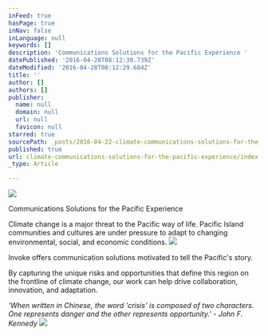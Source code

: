 ```yaml
---
inFeed: true
hasPage: true
inNav: false
inLanguage: null
keywords: []
description: 'Communications Solutions for the Pacific Experience '
datePublished: '2016-04-28T08:12:30.739Z'
dateModified: '2016-04-28T08:12:29.684Z'
title: ''
author: []
authors: []
publisher:
  name: null
  domain: null
  url: null
  favicon: null
starred: true
sourcePath: _posts/2016-04-22-climate-communications-solutions-for-the-pacific-experience.md
published: true
url: climate-communications-solutions-for-the-pacific-experience/index.html
_type: Article

---
```

![](https://the-grid-user-content.s3-us-west-2.amazonaws.com/912886e2-c0e2-4db9-9103-8760b0b57cfe.png)

Communications Solutions for the Pacific Experience 

Climate change is a major threat to the Pacific way of life. Pacific Island communities and cultures are under pressure to adapt to changing environmental, social, and economic conditions.
![](https://the-grid-user-content.s3-us-west-2.amazonaws.com/ff999c1d-db2a-4ae0-80a1-052f6534580c.jpg)

Invoke offers communication solutions motivated to tell the Pacific's story. 

By capturing the unique risks and opportunities that define this region on the frontline of climate change, our work can help drive collaboration, innovation, and adaptation. 

_'When written in Chinese, the word 'crisis' is composed of two characters. One represents danger and the other represents opportunity.' - John F. Kennedy_
![](https://the-grid-user-content.s3-us-west-2.amazonaws.com/fdadaafb-9ea0-4dbe-95d4-152b35f2b7f2.jpg)